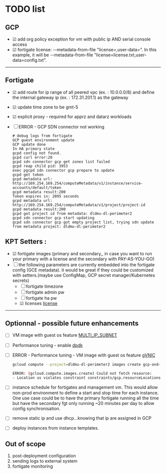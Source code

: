 # TODO list

## GCP

- &#9745; add org policy exception for vm with public ip AND serial console access
- &#9745; fortigate license:
    --metadata-from-file "license=<license text file>,user-data=<FortiGate CLI text file>". In this example, it will be --metadata-from-file "license=license.txt,user-data=config.txt".

---

## Fortigate

- &#9745; add route for ip range of all peered vpc (ex. : 10.0.0.0/8) and define the internal gateway ip (ex. : 172.31.201.1) as the gateway

- &#9745; update time zone to be gmt-5

- &#9745; explicit proxy - required for apprz and datarz workloads

- &#9744; ERROR - GCP SDN connector not working
    ```
    # debug logs from fortigate
    GCP guest environment update
    GCP update done
    In HA primary state
    gcpd config not found.
    gcpd curl error:28
    gcpd sdn connector gcp get zones list failed
    gcpd reap child pid: 3953
    exec pgcpd sdn connector gcp prepare to update
    gcpd get token
    gcpd metadata url: http://169.254.169.254/computeMetadata/v1/instance/service-accounts/default/token
    gcpd metadata result:200
    Token expires in: 2095 seconds
    gcpd metadata url: http://169.254.169.254/computeMetadata/v1/project/project-id
    gcpd metadata result:200
    gcpd got project id from metadata: dldmu-dl-perimeter2
    gcpd sdn connector gcp start updating
    gcpd sdn connector gcp got empty project list, trying sdn update from metadata project: dldmu-dl-perimeter2
    ```


## KPT Setters :
- &#9745; fortigate images (primary and secondary,, in case you want to run your primary with a license and the secondary with PAY-AS-YOU-GO)
- &#9744; the following parameters are currently embedded into the fortigate config (GCE metadata). it would be great if they could be customized with setters.(maybe use ConfigMap, GCP secret manager/Kubernetes secrets)
  - &#9744; fortigate timezone
  - &#9744; fortigate admin pw
  - &#9744; fortigate ha pw
  - &#9745; licenses [license](https://docs.fortinet.com/document/fortigate-public-cloud/7.2.0/gcp-administration-guide/766352/licensing)

---
## Optionnal - possible future enhancements
- &#9744; VM image with guest os feature [MULTI_IP_SUBNET](https://docs.fortinet.com/document/fortigate-public-cloud/7.2.0/gcp-administration-guide/187414/multi-ip-subnet-scheme)

- &#9744; Performance tuning - enable [dpdk](https://docs.fortinet.com/document/fortigate-public-cloud/7.2.0/gcp-administration-guide/214328/google-cloud-dpdk-support)

- &#9744; ERROR - Performance tuning - VM image with guest os feature [gVNIC](https://docs.fortinet.com/document/fortigate-public-cloud/7.2.0/gcp-administration-guide/967571/deploying-a-gvnic-interface)

    ```bash
    gcloud compute --project=dldmu-dl-perimeter2 images create gcp-ond-722-gvnic --source-image=fortinet-fgtondemand-722-20221004-001-w-license --source-image-project=fortigcp-project-001 --guest-os-features=GVNIC
    
    ERROR: (gcloud.compute.images.create) Could not fetch resource:
    - Location us violates constraint constraints/gcp.resourceLocations on the resource projects/dldmu-dl-perimeter2/global/images/gcp-ond-722-gvnic.
    ```
- &#9744; instance schedule for fortigates and management vm. This would allow non-prod environment to define a start and stop time for each instance. One use case could be to have the primary fortigate running all the time but have the secondary fgt only running ~20 minutes per day to allow config synchronisation.
- &#9744; remove static ip and use dhcp...knowing that ip are assigned in GCP
- &#9744; deploy instances from instance templates.

## Out of scope
1. post-deployment configuration
1. sending logs to external system
1. fortigate monitoring